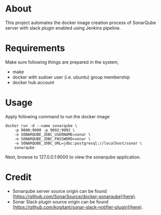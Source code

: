 # About

This project automates the docker image creation process of SonarQube server with slack plugin enabled using Jenkins pipeline.

# Requirements

Make sure following things are prepared in the system,

* make
* docker with sudoer user (i.e. ubuntu) group membership
* docker hub account

# Usage

Apply following command to run the docker image

```shell
docker run -d --name sonarqube \
    -p 9000:9000 -p 9092:9092 \
    -e SONARQUBE_JDBC_USERNAME=sonar \
    -e SONARQUBE_JDBC_PASSWORD=sonar \
    -e SONARQUBE_JDBC_URL=jdbc:postgresql://localhost/sonar \
    sonarqube
```

Next, browse to 127.0.0.1:9000 to view the sonarqube application.

# Credit

* Sonarqube server source origin can be found [https://github.com/SonarSource/docker-sonarqube](here).
* Sonar Slack plugin source origin can be found [https://github.com/kogitant/sonar-slack-notifier-plugin](here).
